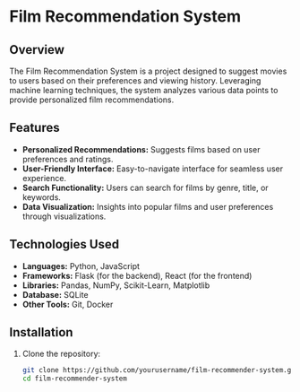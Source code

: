 # Film Recommendation System

## Overview

The Film Recommendation System is a project designed to suggest movies to users based on their preferences and viewing history. Leveraging machine learning techniques, the system analyzes various data points to provide personalized film recommendations.

## Features

- **Personalized Recommendations:** Suggests films based on user preferences and ratings.
- **User-Friendly Interface:** Easy-to-navigate interface for seamless user experience.
- **Search Functionality:** Users can search for films by genre, title, or keywords.
- **Data Visualization:** Insights into popular films and user preferences through visualizations.

## Technologies Used

- **Languages:** Python, JavaScript
- **Frameworks:** Flask (for the backend), React (for the frontend)
- **Libraries:** Pandas, NumPy, Scikit-Learn, Matplotlib
- **Database:** SQLite
- **Other Tools:** Git, Docker

## Installation

1. Clone the repository:
   ```bash
   git clone https://github.com/yourusername/film-recommender-system.git
   cd film-recommender-system
